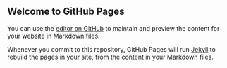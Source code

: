 ## Welcome to GitHub Pages

You can use the [editor on GitHub](https://github.com/GordonPeng/GordonPeng.github.io/edit/main/README.md) to maintain and preview the content for your website in Markdown files.

Whenever you commit to this repository, GitHub Pages will run [Jekyll](https://jekyllrb.com/) to rebuild the pages in your site, from the content in your Markdown files.


